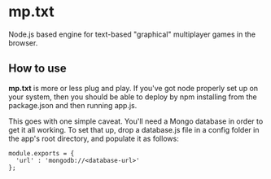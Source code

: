 # mp.txt
Node.js based engine for text-based "graphical" multiplayer games in the browser.

## How to use
**mp.txt** is more or less plug and play. If you've got node properly set up on your system, then you should be able to deploy by npm installing from the package.json and then running app.js.

This goes with one simple caveat. You'll need a Mongo database in order to get it all working. To set that up, drop a database.js file in a config folder in the app's root directory, and populate it as follows:
```
module.exports = {
  'url' : 'mongodb://<database-url>'
};
```
